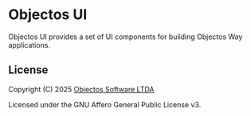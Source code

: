 # Objectos UI

Objectos UI provides a set of UI components for building Objectos Way applications.

## License

Copyright (C) 2025 [Objectos Software LTDA](https://www.objectos.com.br)

Licensed under the GNU Affero General Public License v3.